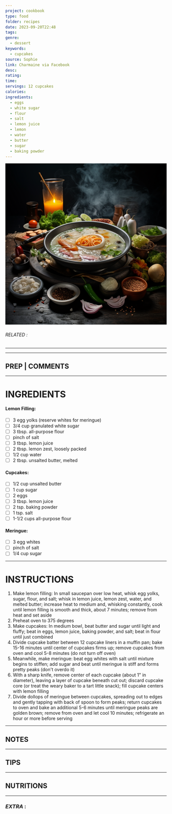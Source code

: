 ```yaml
---
project: cookbook
type: food
folder: recipes
date: 2023-09-20T22:48
tags: 
genre:
  - dessert
keywords:
  - cupcakes
source: Sophie
link: Charmaine via Facebook
desc: 
rating: 
time: 
servings: 12 cupcakes
calories: 
ingredients:
  - eggs
  - white sugar
  - flour
  - salt
  - lemon juice
  - lemon
  - water
  - butter
  - sugar
  - baking powder
---
```


![IMAGE](_default.png)

###### *RELATED* : 
---


---
## PREP | COMMENTS



---
# INGREDIENTS

#### Lemon Filling:

- [ ] 3 egg yolks (reserve whites for meringue)
- [ ] 3/4 cup granulated white sugar
- [ ] 3 tbsp. all-purpose flour
- [ ] pinch of salt
- [ ] 3 tbsp. lemon juice
- [ ] 2 tbsp. lemon zest, loosely packed
- [ ] 1/2 cup water
- [ ] 2 tbsp. unsalted butter, melted

#### Cupcakes:

- [ ] 1/2 cup unsalted butter
- [ ] 1 cup sugar
- [ ] 2 eggs
- [ ] 3 tbsp. lemon juice
- [ ] 2 tsp. baking powder
- [ ] 1 tsp. salt
- [ ] 1-1/2 cups all-purpose flour

#### Meringue:

- [ ] 3 egg whites
- [ ] pinch of salt
- [ ] 1/4 cup sugar

---
# INSTRUCTIONS

1. Make lemon filling: In small saucepan over low heat, whisk egg yolks, sugar, flour, and salt; whisk in lemon juice, lemon zest, water, and melted butter; increase heat to medium and, whisking constantly, cook until lemon filling is smooth and thick, about 7 minutes; remove from heat and set aside
2. Preheat oven to 375 degrees
3. Make cupcakes: In medium bowl, beat butter and sugar until light and fluffy; beat in eggs, lemon juice, baking powder, and salt; beat in flour until just combined
4. Divide cupcake batter between 12 cupcake liners in a muffin pan; bake 15-16 minutes until center of cupcakes firms up; remove cupcakes from oven and cool 5-8 minutes (do not turn off oven)
5. Meanwhile, make meringue: beat egg whites with salt until mixture begins to stiffen; add sugar and beat until meringue is stiff and forms pretty peaks (don't overdo it) 
6. With a sharp knife, remove center of each cupcake (about 1" in diameter), leaving a layer of cupcake beneath cut out; discard cupcake core (or treat the weary baker to a tart little snack); fill cupcake centers with lemon filling
7. Divide dollops of meringue between cupcakes, spreading out to edges and gently tapping with back of spoon to form peaks; return cupcakes to oven and bake an additional 5-6 minutes until meringue peaks are golden brown; remove from oven and let cool 10 minutes; refrigerate an hour or more before serving

---
## NOTES



---
## TIPS



---
## NUTRITIONS



---
### *EXTRA* :



